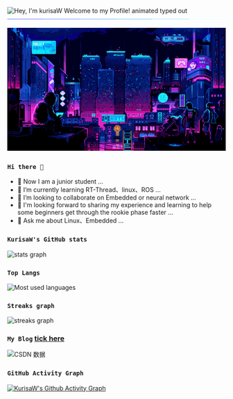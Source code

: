<img src="https://readme-typing-svg.demolab.com?font=Operator+Mono&size=37&duration=2800&pause=2000&color=176EFFE6&center=true&vCenter=true&width=940&height=50&lines=Hey%2C+I'm+kurisaW+Welcome+to+my+Profile!" align="middle" alt="Hey, I'm kurisaW Welcome to my Profile! animated typed out">

<img  src="assert/borderseperator.gif">


<p align="center">
<img src="assert/loficity.gif" alt="Lofi Nightlife city scene" />
</p>


### `Hi there 👋`

- 🔭 Now I am a junior student ...
- 🌱 I’m currently learning RT-Thread、linux、ROS ...
- 👯 I’m looking to collaborate on Embedded or neural network ...
- 🤔 I'm looking forward to sharing my experience and learning to help some beginners get through the rookie phase faster ...
- 💬 Ask me about Linux、Embedded ...

### `KurisaW's GitHub stats`

<img src="https://github-readme-stats-i66v.vercel.app/api?username=kurisaW&show_icons=true&title_color=0079fa&text_color=0079fa&iconcolor=0079fa&hide_border=true&bg_color=000000&border_radius=0&count_private=true&include_all_commits=true" height="200" alt="stats graph"  />

### `Top Langs`
<img src="https://github-readme-stats-i66v.vercel.app/api/top-langs/?username=kurisaW&langs_count=6&card_width=500&bg_color=000000&text_color=0079fa&hide_border=true&layout=compact" alt="Most used languages" />

### `Streaks graph`

<img src="https://streak-stats.demolab.com?    user=kurisaW&theme=highcontrast&hide_border=true&border_radius=0&ring=2100FA&background=000000&fire=0079FA&currStreakNum=0079FA&dates=0079FA&sideNums=0079FA&currStreakLabel=0079FA&stroke=0079FA&sideLabels=0079FA" height="200" alt="streaks graph"  />

### `My Blog` [tick here](https://blog.csdn.net/qq_56914146?spm=1000.2115.3001.5343)

![CSDN 数据](https://stats.justsong.cn/api/csdn?id=qq_56914146&theme=dark)

### `GitHub Activity Graph`

<!-- GitHub Activity Graph -->

[![KurisaW's Github Activity Graph](https://github-readme-activity-graph.cyclic.app/graph?username=kurisaW&custom_title=kurisW's%20GitHub%20Activity%20Graph&bg_color=000000&color=0079fa&line=2100fa&point=0079fa&area=true&hide_border=true)](https://github.com/ashutosh00710/github-readme-activity-graph)
